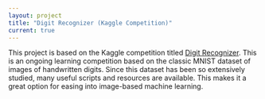 ```yaml
---
layout: project
title: "Digit Recognizer (Kaggle Competition)"
current: true
---
```


This project is based on the Kaggle competition titled [Digit Recognizer](https://www.kaggle.com/c/digit-recognizer). This is an ongoing learning competition based on the classic MNIST dataset of images of handwritten digits. Since this dataset has been so extensively studied, many useful scripts and resources are available. This makes it a great option for easing into image-based machine learning. 

